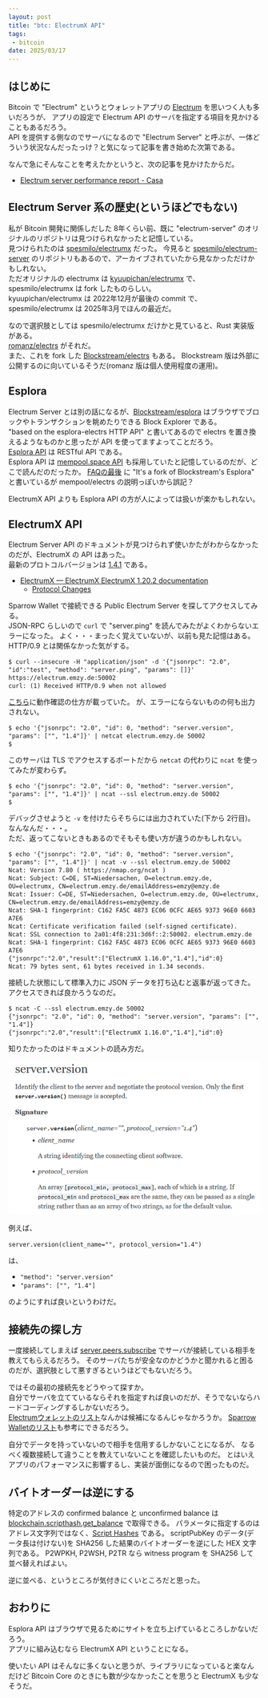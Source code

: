 ```yaml
---
layout: post
title: "btc: ElectrumX API"
tags:
 - bitcoin
date: 2025/03/17
---
```


## はじめに

Bitcoin で "Electrum" というとウォレットアプリの [Electrum](https://electrum.org/) を思いつく人も多いだろうが、
アプリの設定で Electrum API のサーバを指定する項目を見かけることもあるだろう。  
API を提供する側なのでサーバになるので "Electrum Server" と呼ぶが、一体どういう状況なんだったっけ？と気になって記事を書き始めた次第である。

なんで急にそんなことを考えたかというと、次の記事を見かけたからだ。

* [Electrum server performance report - Casa](https://blog.casa.io/electrum-server-performance-report/)

## Electrum Server 系の歴史(というほどでもない)

私が Bitcoin 開発に関係しだした 8年くらい前、既に "electrum-server" のオリジナルのリポジトリは見つけられなかったと記憶している。  
見つけられたのは [spesmilo/electrumx](https://github.com/spesmilo/electrumx) だった。
今見ると [spesmilo/electrum-server](https://github.com/spesmilo/electrum-server) のリポジトリもあるので、アーカイブされていたから見なかっただけかもしれない。  
ただオリジナルの electrumx は [kyuupichan/electrumx](https://github.com/kyuupichan/electrumx) で、spesmilo/electrumx は fork したものらしい。  
kyuupichan/electrumx は 2022年12月が最後の commit で、spesmilo/electrumx は 2025年3月でほんの最近だ。

なので選択肢としては spesmilo/electrumx だけかと見ていると、Rust 実装版がある。  
[romanz/electrs](https://github.com/romanz/electrs) がそれだ。  
また、これを fork した [Blockstream/electrs](https://github.com/Blockstream/electrs) もある。
Blockstream 版は外部に公開するのに向いているそうだ(romanz 版は個人使用程度の運用)。

## Esplora

Electrum Server とは別の話になるが、[Blockstream/esplora](https://github.com/Blockstream/esplora) はブラウザでブロックやトランザクションを眺めたりできる Block Explorer である。  
"based on the esplora-electrs HTTP API" と書いてあるので electrs を置き換えるようなものかと思ったが API を使ってますよってことだろう。  
[Esplora API](https://github.com/Blockstream/esplora/blob/master/API.md) は RESTful API である。  
Esplora API は [mempool.space API](https://github.com/mempool/mempool.js/blob/main/README-bitcoin.md) も採用していたと記憶しているのだが、どこで読んだのだったか。
[FAQの最後](https://mempool.space/ja/docs/faq#address-lookup-issues) に "It's a fork of Blockstream's Esplora" と書いているが mempool/electrs の説明っぽいから誤記？

ElectrumX API よりも Esplora API の方が人によっては扱いが楽かもしれない。

## ElectrumX API

Electrum Server API のドキュメントが見つけられず使いかたがわからなかったのだが、ElectrumX の API はあった。  
最新のプロトコルバージョンは [1.4.1](https://electrumx.readthedocs.io/en/latest/protocol-changes.html#id16) である。

* [ElectrumX — ElectrumX ElectrumX 1.20.2 documentation](https://electrumx.readthedocs.io/en/latest/)
  * [Protocol Changes](https://electrumx.readthedocs.io/en/latest/protocol-changes.html)

Sparrow Wallet で接続できる Public Electrum Server を探してアクセスしてみる。  
JSON-RPC らしいので `curl` で "server.ping" を読んでみたがよくわからないエラーになった。
よく・・・まったく覚えていないが、以前も見た記憶はある。HTTP/0.9 とは関係なかった気がする。

```console
$ curl --insecure -H "application/json" -d '{"jsonrpc": "2.0", "id":"test", "method": "server.ping", "params": []}' https://electrum.emzy.de:50002
curl: (1) Received HTTP/0.9 when not allowed
```

[こちら](https://github.com/romanz/electrs/blob/267b75ec19c55d6cd912b3e9fb7fb1f2485b28c5/doc/usage.md#rpc-examples)に動作確認の仕方が載っていた。
が、エラーにならないものの何も出力されない。

```console
$ echo '{"jsonrpc": "2.0", "id": 0, "method": "server.version", "params": ["", "1.4"]}' | netcat electrum.emzy.de 50002
$
```

このサーバは TLS でアクセスするポートだから `netcat` の代わりに `ncat` を使ってみたが変わらず。

```console
$ echo '{"jsonrpc": "2.0", "id": 0, "method": "server.version", "params": ["", "1.4"]}' | ncat --ssl electrum.emzy.de 50002
$
```

デバッグさせようと `-v` を付けたらそちらには出力されていた(下から 2行目)。
なんなんだ・・・。  
ただ、返ってこないときもあるのでそもそも使い方が違うのかもしれない。

```console
$ echo '{"jsonrpc": "2.0", "id": 0, "method": "server.version", "params": ["", "1.4"]}' | ncat -v --ssl electrum.emzy.de 50002
Ncat: Version 7.80 ( https://nmap.org/ncat )
Ncat: Subject: C=DE, ST=Niedersachen, O=electrum.emzy.de, OU=electrumx, CN=electrum.emzy.de/emailAddress=emzy@emzy.de
Ncat: Issuer: C=DE, ST=Niedersachen, O=electrum.emzy.de, OU=electrumx, CN=electrum.emzy.de/emailAddress=emzy@emzy.de
Ncat: SHA-1 fingerprint: C162 FA5C 4873 EC06 0CFC AE65 9373 96E0 6603 A7E6
Ncat: Certificate verification failed (self-signed certificate).
Ncat: SSL connection to 2a01:4f8:231:3d6f::2:50002. electrum.emzy.de
Ncat: SHA-1 fingerprint: C162 FA5C 4873 EC06 0CFC AE65 9373 96E0 6603 A7E6
{"jsonrpc":"2.0","result":["ElectrumX 1.16.0","1.4"],"id":0}
Ncat: 79 bytes sent, 61 bytes received in 1.34 seconds.
```

接続した状態にして標準入力に JSON データを打ち込むと返事が返ってきた。
アクセスできれば良かろうなのだ。

```console
$ ncat -C --ssl electrum.emzy.de 50002
{"jsonrpc": "2.0", "id": 0, "method": "server.version", "params": ["", "1.4"]}
{"jsonrpc":"2.0","result":["ElectrumX 1.16.0","1.4"],"id":0}
```

知りたかったのはドキュメントの読み方だ。  

![image](images/20250317a-1.png)

例えば、

`server.version(client_name="", protocol_version="1.4")`

は、

* `"method": "server.version"`
* `"params": ["", "1.4"]`

のようにすれば良いというわけだ。

## 接続先の探し方

一度接続してしまえば [server.peers.subscribe](https://electrumx.readthedocs.io/en/latest/protocol-methods.html#server-peers-subscribe) でサーバが接続している相手を教えてもらえるだろう。
そのサーバたちが安全なのかどうかと聞かれると困るのだが、選択肢として悪すぎるというほどでもないだろう。

ではその最初の接続先をどうやって探すか。  
自分でサーバを立てているならそれを指定すれば良いのだが、そうでないならハードコーディングするしかないだろう。  
[Electrumウォレットのリスト](https://github.com/spesmilo/electrum/blob/f8714dd57a8285aab9822f5a50fcf88649a8ab62/electrum/chains/servers.json)なんかは候補になるんじゃなかろうか。
[Sparrow Walletのリスト](https://github.com/sparrowwallet/sparrow/blob/520c5f2cfaa00c635a27890053e4a9704b0d7572/src/main/java/com/sparrowwallet/sparrow/net/PublicElectrumServer.java#L11-L17)も参考にできるだろう。

自分でデータを持っていないので相手を信用するしかないことになるが、
なるべく複数接続して違うことを教えていないことを確認したいものだ。
とはいえアプリのパフォーマンスに影響するし、実装が面倒になるので困ったものだ。

## バイトオーダーは逆にする

特定のアドレスの confirmed balance と unconfirmed balance は [blockchain.scripthash.get_balance](https://electrumx.readthedocs.io/en/latest/protocol-methods.html#blockchain-scripthash-get-balance) で取得できる。
パラメータに指定するのはアドレス文字列ではなく、[Script Hashes](https://electrumx.readthedocs.io/en/latest/protocol-basics.html#script-hashes) である。
scriptPubKey のデータ(データ長は付けない)を SHA256 した結果のバイトオーダーを逆にした HEX 文字列である。
P2WPKH, P2WSH, P2TR なら witness program を SHA256 して並べ替えればよい。

逆に並べる、というところが気付きにくいところだと思った。

## おわりに

Esplora API はブラウザで見るためにサイトを立ち上げているところしかないだろう。  
アプリに組み込むなら ElectrumX API ということになる。

使いたい API はそんなに多くないと思うが、ライブラリになっていると楽なんだけど Bitcoin Core のときにも数が少なかったことを思うと ElectrumX も少なそうだ。
